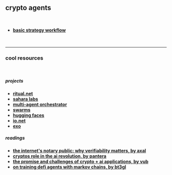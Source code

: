 ## crypto agents

<br>

* **[basic strategy workflow](strategy_workflow)**

<br>

---

### cool resources

<br>


##### projects

* **[ritual.net](https://ritual.net/)**
* **[sahara labs](https://saharalabs.ai/)**
* **[multi-agent orchestrator](https://github.com/awslabs/multi-agent-orchestrator)**
* **[swarms](https://github.com/kyegomez/swarms)**
* **[hugging faces](https://huggingface.co/)**
* **[io.net](https://io.net/)**
* **[exo](https://github.com/exo-explore/exo)**


##### readings

* **[the internet's notary public: why verifiability matters, by axal](https://axal.substack.com/p/the-internets-notary-public-why-verifiability)**
* **[cryptos role in the ai revolution, by pantera](https://panteracapital.com/blockchain-letter/cryptos-role-in-the-ai-revolution/)**
* **[the promise and challenges of crypto + ai applications, by vub](https://vitalik.eth.limo/general/2024/01/30/cryptoai.html)**
* **[on training defi agents with markov chains, by bt3gl](https://mirror.xyz/go-outside.eth/DKaWYobU7q3EvZw8x01J7uEmF_E8PfNN27j0VgxQhNQ)**
